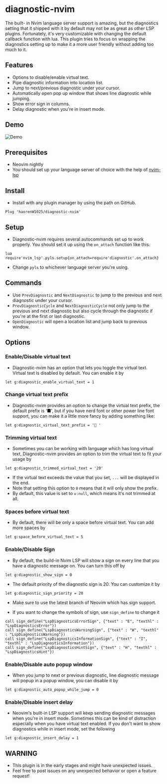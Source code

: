 # diagnostic-nvim

The built- in Nvim language server support is amazing, but the diagnostics setting
that it shipped with it by default may not be as great as other LSP plugins.
Fortunately, it's very customizable with changing the default callback function
with lua. This plugin tries to focus on wrapping the diagnostics setting up to
make it a more user friendly without adding too much to it.

## Features

- Options to disable/enable virtual text.
- Pipe diagnostic information into location list.
- Jump to next/previous diagnostic under your cursor.
- Automatically open pop up window that shows line diagnostic while jumping.
- Show error sign in columns.
- Delay diagnostic when you're in insert mode.

## Demo
![Demo](https://user-images.githubusercontent.com/35623968/75627012-6824f380-5c07-11ea-8f25-59ce1751e902.gif)

## Prerequisites

- Neovim nightly
- You should set up your language server of choice with the help of [nvim-lsp](https://github.com/neovim/nvim-lsp)

## Install

- Install with any plugin manager by using the path on GitHub.

```vim
Plug 'haorenW1025/diagnostic-nvim'
```

## Setup

- Diagnostic-nvim requires several autocommands set up to work properly. You should
  set it up using the `on_attach` function like this.

```vim
lua require'nvim_lsp'.pyls.setup{on_attach=require'diagnostic'.on_attach}
```

- Change `pyls` to whichever language server you're using.

## Commands

- Use `PrevDiagnostic` and `NextDiagnostic` to jump to the previous and next diagnostic
  under your cursor.
- `PrevDiagnosticCycle` and `NextDiagnosticCycle` not only jump to the previous and next diagnostic but also
cycle through the diagnostic if you're at the first or last diagnostic.
- `OpenDiagnostic` will open a location list and jump back to previous window.

## Options

### Enable/Disable virtual text

- Diagnostic-nvim has an option that lets you toggle the virtual text. Virtual text
  is disabled by default. You can enable it by

```vim
let g:diagnostic_enable_virtual_text = 1
```

### Change virtual text prefix

- Diagnostic-nvim provides an option to change the virtual text prefix, the
  default prefix is '■', but if you have nerd font or other power line font
  support, you can make it a little more fancy by adding something like:

```vim
let g:diagnostic_virtual_text_prefix = ' '
```

### Trimming virtual text

- Sometimes you can be working with language which has long virtual text,
  Diagnostic-nvim provides an option to trim the virtual text to fit your usage by

```vim
let g:diagnostic_trimmed_virtual_text = '20'
```

- If the virtual text exceeds the value that you set, `...` will be displayed in the end.
- Note that setting this option to `0` means that it will only show the prefix.
- By default, this value is set to `v:null`, which means it's not trimmed at all.

### Spaces before virtual text
- By default, there will be only a space before virtual text. You can add more spaces by

```vim
let g:space_before_virtual_text = 5
```

### Enable/Disable Sign

- By default, the build-in Nvim LSP will show a sign on every line that you have
  a diagnostic message on. You can turn this off by

```vim
let g:diagnostic_show_sign = 0
```

- The default priority of the diagnostic sign is 20. You can customize it by

```vim
let g:diagnostic_sign_priority = 20
```

- Make sure to use the latest branch of Neovim which has sign support.

- If you want to change the symbols of sign, use `sign_define` to change it

```vim
call sign_define("LspDiagnosticsErrorSign", {"text" : "E", "texthl" : "LspDiagnosticsError"})
call sign_define("LspDiagnosticsWarningSign", {"text" : "W", "texthl" : "LspDiagnosticsWarning"})
call sign_define("LspDiagnosticsInformationSign", {"text" : "I", "texthl" : "LspDiagnosticsInformation"})
call sign_define("LspDiagnosticsHintSign", {"text" : "H", "texthl" : "LspDiagnosticsHint"})
```

### Enable/Disable auto popup window

- When you jump to next or previous diagnostic, line diagnostic message will popup
  in a popup window, you can disable it by

```vim
let g:diagnostic_auto_popup_while_jump = 0
```

### Enable/Disable insert delay

- Neovim's built-in LSP support will keep sending diagnostic messages when you're
  in insert mode. Sometimes this can be kind of distraction especially when you have
  virtual text enabled. If you don't want to show diagnostics while in insert mode,
  set the following

```vim
let g:diagnostic_insert_delay = 1
```

## WARNING

- This plugin is in the early stages and might have unexpected issues.
- Feel free to post issues on any unexpected behavior or open a feature request!
